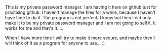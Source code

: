 This is my private password manager. I am having it here on github just for practising github.
I haven't manage the files for a while, because I haven't have time to do it. 
The program is not perfect, I know but then I did only make it to be my private password manager and I am not going to sell it. It works for me and that's it.....

When I have more time I will try to make it more secure, and maybe then I will think of it as a program for anyone to use... :)

